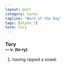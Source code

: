 ```yaml
---
layout: post
category: terms
tagline: "Word of the Day"
tags: [alpha_t]
term: tory
---
```


<h3>Tory<br/> <small>&mdash; v. (to<span>&middot;</span>ry)</small></h3>
<p><ol>
<li>having ripped a vowel</li>
</ol></p>
